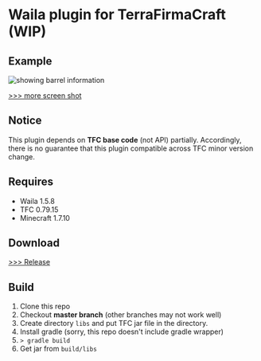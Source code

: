 Waila plugin for TerraFirmaCraft (WIP)
======================================

Example
-------
![showing barrel information](https://github.com/whelmaze/tfc-waila-plugin/wiki/images/barrel02.png)

[>>> more screen shot](https://github.com/whelmaze/tfc-waila-plugin/wiki/Screen-Shots)

Notice
------
This plugin depends on **TFC base code** (not API) partially.
Accordingly, there is no guarantee that this plugin compatible across TFC minor version change.


Requires
--------
- Waila 1.5.8
- TFC 0.79.15
- Minecraft 1.7.10


Download
--------
[>>> Release](https://github.com/whelmaze/tfc-waila-plugin/releases)

Build
-----
1. Clone this repo
2. Checkout **master branch** (other branches may not work well)
3. Create directory `libs` and put TFC jar file in the directory.
3. Install gradle (sorry, this repo doesn't include gradle wrapper)
4. `> gradle build`
5. Get jar from `build/libs`